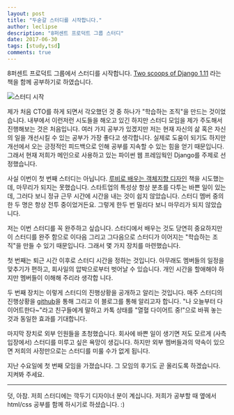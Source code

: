 ```yaml
---
layout: post
title: "두숟갈 스터디를 시작합니다."
author: leclipse
description: "8퍼센트 프로덕트 그룹 스터디"
date: 2017-06-30
tags: [study,tsd]
comments: true
---
```


8퍼센트 프로덕트 그룹에서 스터디를 시작합니다. [Two scoops of Django 1.11](https://www.twoscoopspress.com/products/two-scoops-of-django-1-11) 라는 책을 함께 공부하기로 하였습니다.

![스터디 시작](/images/스터디시작-1.jpg)

제가 처음 CTO를 하게 되면서 각오했던 것 중 하나가 "학습하는 조직"을 만드는 것이었습니다. 내부에서
이런저런 시도들을 해오고 있긴 하지만 스터디 모임을 제가 주도해서 진행해보는 것은 처음입니다.
여러 가지 공부가 있겠지만 저는 현재 자신의 삶 혹은 자신의 일을 개선시킬 수 있는 공부가 가장 좋다고 생각합니다. 실제로 도움이 되기도 하지만 개선에서 오는 긍정적인 피드백으로 인해 공부를 지속할 수 있는 힘을 얻기 때문입니다. 그래서 현재 저희가 메인으로 사용하고 있는 파이썬 웹 프레임웍인 Django를 주제로 선정했습니다.

사실 이번이 첫 번째 스터디는 아닙니다. [루비로 배우는 객체지향 디자인](http://www.kyobobook.co.kr/product/detailViewKor.laf?mallGb=KOR&ejkGb=KOR&barcode=9788966261239) 책을 시도했는데, 마무리가 되지는 못했습니다. 스타트업의 특성상 항상 분초를 다투는 바쁜 일이 있는데, 그러다 보니 정규 근무 시간에 시간을 내는 것이 쉽지 않았습니다. 스터디 멤버 중의 한 두 명은 항상 전투 중이었거든요. 그렇게 한두 번 밀리다 보니 마무리가 되지 않았습니다.

저는 이번 스터디를 꼭 완주하고 싶습니다. 스터디에서 배우는 것도 당연히 중요하지만 이 스터디를 완주 함으로 이다음 그리고 그다음으로 스터디가 이어지는 "학습하는 조직"을 만들 수 있기 때문입니다. 그래서 몇 가지 장치를 마련했습니다.

첫 번째는 퇴근 시간 이후로 스터디 시간을 정하는 것입니다. 아무래도 멤버들의 일정을 맞추기가 편하고,
회사일의 압박으로부터 벗어날 수 있습니다. 개인 시간을 할애해야 하지만 멤버들이 이해해 주리라 생각합
니다.

두 번째 장치는 이렇게 스터디의 진행상황을 공개하고 알리는 것입니다. 매주 스터디의 진행상황을 [github](https://github.com/8percent/tsd/wiki)을 통해 그리고 이 블로그를 통해 알리고자 합니다. "나 오늘부터 다이어트한다~"라고 친구들에게 말하고 카톡 상태를 "열혈 다이어트 중!"으로 바꿔 놓는 것과 동일한 효과를 기대합니다.

마지막 장치로 외부 인원들을 초청했습니다. 회사에 바쁜 일이 생기면 저도 모르게 (사측 입장에서) 스터디를 미루고 싶은 욕망이 생깁니다. 하지만 외부 멤버들과의 약속이 있으면 저희의 사정만으로는 스터디를 미룰 수가 없게 됩니다.

지난 수요일에 첫 번째 모임을 가졌습니다. 그 모임의 후기도 곧 올리도록 하겠습니다. 지켜봐 주세요.

----

덧, 아참. 저희 스터디에는 깍두기 디자이너 분이 계십니다. 저희가 공부할 때 옆에서 html/css 공부를 함께 하시기로 하셨습니다. :)
